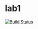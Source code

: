 # lab1

[![Build Status](https://travis-ci.com/itmo-java-basics-2020/task-1-SummerNeverEnd.svg?branch=master)](https://travis-ci.com/itmo-java-basics-2020/task-1-SummerNeverEnd)